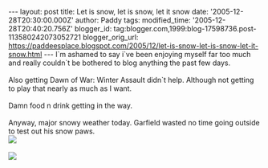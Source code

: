 \-\-- layout: post title: Let is snow, let is snow, let it snow date:
\'2005-12-28T20:30:00.000Z\' author: Paddy tags: modified\_time:
\'2005-12-28T20:40:20.756Z\' blogger\_id:
tag:blogger.com,1999:blog-17598736.post-113580242073052721
blogger\_orig\_url:
https://paddeesplace.blogspot.com/2005/12/let-is-snow-let-is-snow-let-it-snow.html
\-\-- I\`m ashamed to say i\`ve been enjoying myself far too much and
really couldn\`t be bothered to blog anything the past few days.\
\
Also getting Dawn of War: Winter Assault didn\`t help. Although not
getting to play that nearly as much as I want.\
\
Damn food n drink getting in the way.\
\
Anyway, major snowy weather today. Garfield wasted no time going outside
to test out his snow paws.\
[![](https://photos1.blogger.com/blogger/7081/1699/320/2005_1227Image0071.jpg)](https://photos1.blogger.com/blogger/7081/1699/1600/2005_1227Image0071.jpg)\
\
[![](https://photos1.blogger.com/blogger/7081/1699/320/2005_1227Image0048.jpg)](https://photos1.blogger.com/blogger/7081/1699/1600/2005_1227Image0048.jpg)
